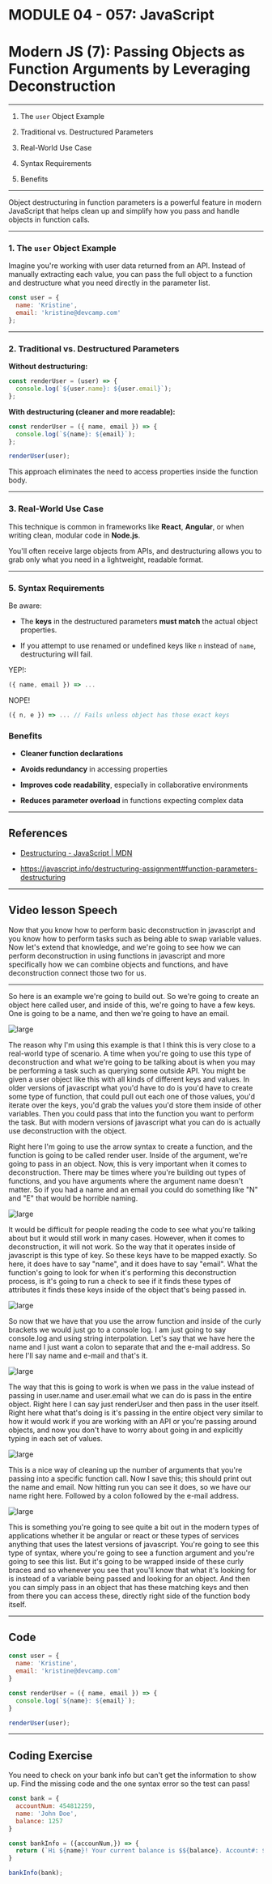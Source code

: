 # MODULE 04 - 057: JavaScript

# Modern JS (7): Passing Objects as Function Arguments by Leveraging Deconstruction

---



1. The `user` Object Example

2. Traditional vs. Destructured Parameters

3. Real-World Use Case

4. Syntax Requirements

5. Benefits

****

Object destructuring in function parameters is a powerful feature in modern JavaScript that helps clean up and simplify how you pass and handle objects in function calls.

****

### 1. The `user` Object Example

Imagine you're working with user data returned from an API. Instead of manually extracting each value, you can pass the full object to a function and destructure what you need directly in the parameter list.

```js
const user = {
  name: 'Kristine',
  email: 'kristine@devcamp.com'
};
```

****

### 2. Traditional vs. Destructured Parameters

**Without destructuring:**

```js
const renderUser = (user) => {
  console.log(`${user.name}: ${user.email}`);
};
```

**With destructuring (cleaner and more readable):**

```js
const renderUser = ({ name, email }) => {
  console.log(`${name}: ${email}`);
};

renderUser(user);
```

This approach eliminates the need to access properties inside the function body.

****

### 3. Real-World Use Case

This technique is common in frameworks like **React**, **Angular**, or when writing clean, modular code in **Node.js**.  


You'll often receive large objects from APIs, and destructuring allows you to grab only what you need in a lightweight, readable format.

---

### 5. Syntax Requirements

Be aware:

- The **keys** in the destructured parameters **must match** the actual object properties.

- If you attempt to use renamed or undefined keys like `n` instead of `name`, destructuring will fail.



YEP!:

```js
({ name, email }) => ...
```

NOPE!

```js
({ n, e }) => ... // Fails unless object has those exact keys
```

### Benefits

- **Cleaner function declarations**

- **Avoids redundancy** in accessing properties

- **Improves code readability**, especially in collaborative environments

- **Reduces parameter overload** in functions expecting complex data

****

## References

* [Destructuring - JavaScript | MDN](https://developer.mozilla.org/en-US/docs/Web/JavaScript/Reference/Operators/Destructuring#function_parameters)

* https://javascript.info/destructuring-assignment#function-parameters-destructuring



---

## Video lesson Speech

Now that you know how to perform basic deconstruction in javascript and 
you know how to perform tasks such as being able to swap variable 
values. Now let's extend that knowledge, and we're going to see how we 
can perform deconstruction in using functions in javascript and more 
specifically how we can combine objects and functions, and have 
deconstruction connect those two for us.

****

So here is an example we're going to build out. So we're going to create an object here called user, and inside of this, we're going to have a few keys. One is going to be a name, and then we're going to have an email. 

![large](./04-057_IMG1.png)

The reason why I'm using this example is that I think this is very close to a real-world type of scenario. A time when you're going to use this type of deconstruction and what we're going to be talking about is when you may be performing a task such as querying some outside API. You might be given a user object like this with all kinds of different keys and values. In older versions of javascript what you'd have to do is you'd have to create some type of function, that could pull out each one of those values, you'd iterate over the keys, you'd grab the values you'd store them inside of other variables. Then you could pass that into the function you want to perform the task. But with modern versions of javascript what you can do is actually use deconstruction with the object. 

Right here I'm going to use the arrow syntax to create a function, and the function is going to be called render user. Inside of the argument, we're going to pass in an object. Now, this is very important when it comes to deconstruction. There may be times where you're building out types of functions, and you have arguments where the argument name doesn't matter. So if you had a name and an email you could do something like "N" and "E" that would be horrible naming. 

![large](./04-057_IMG2.png)

It would be difficult for people reading the code to see what you're talking about but it would still work in many cases. However, when it comes to deconstruction, it will not work. So the way that it operates inside of javascript is this type of key. So these keys have to be mapped exactly. So here, it does have to say "name", and it does have to say "email". What the function's going to look for when it's performing this deconstruction process, is it's going to run a check to see if it finds these types of attributes it finds these keys inside of the object that's being passed in. 

![large](./04-057_IMG3.png)

So now that we have that you use the arrow function and inside of the curly brackets we would just go to a console log. I am just going to say console.log and using string interpolation. Let's say that we have here the name and I just want a colon to separate that and the e-mail address. So here I'll say name and e-mail and that's it. 

![large](./04-057_IMG4.png)

The way that this is going to work is when we pass in the value instead of passing in user.name and user.email what we can do is pass in the entire object. Right here I can say just renderUser and then pass in the user itself. Right here what that's doing is it's passing in the entire object very similar to how it would work if you are working with an API or you're passing around objects, and now you don't have to worry about going in and explicitly typing in each set of values. 

![large](./04-057_IMG5.png)

This is a nice way of cleaning up the number of arguments that you're passing into a specific function call. Now I save this; this should print out the name and email. Now hitting run you can see it does, so we have our name right here. Followed by a colon followed by the e-mail address.

![large](./04-057_IMG6.png)

This is something you're going to see quite a bit out in the modern types of applications whether it be angular or react or these types of services anything that uses the latest versions of javascript. You're going to see this type of syntax, where you're going to see a function argument and you're going to see this list. But it's going to be wrapped inside of these curly braces and so whenever you see that you'll know that what it's looking for is instead of a variable being passed and looking for an object. And then you can simply pass in an object that has these matching keys and then from there you can access these, directly right side of the function body itself.

****

## Code

```js
const user = {
  name: 'Kristine',
  email: 'kristine@devcamp.com'
}

const renderUser = ({ name, email }) => {
  console.log(`${name}: ${email}`);
}

renderUser(user);
```

****

## Coding Exercise

You  need to check on your bank info but can't get the information to show 
up. Find the missing code and the one syntax error so the test can pass!

```js
const bank = {
  accountNum: 454812259,
  name: 'John Doe',
  balance: 1257
}

const bankInfo = ({accounNum,}) => {
  return (`Hi ${name}! Your current balance is $${balance}. Account#: ${accountNum}.`)
}

bankInfo(bank);
```
